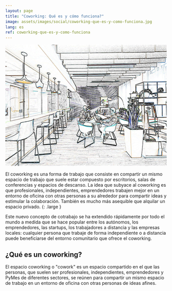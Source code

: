 ```yaml
---
layout: page
title: "Coworking: Qué es y cómo funciona?"
image: assets/images/social/coworking-que-es-y-como-funciona.jpg
lang: es
ref: coworking-que-es-y-como-funciona
---
```


<img
  src="/assets/images/coworking-que-es-y-como-funciona.jpg"
  srcset="/assets/images/coworking-que-es-y-como-funciona@2x.jpg 2x"
  alt="Coworking que es y como funciona. Una imagen de dos personas trabajando en un espacio de coworking"
  height="379"
  width="568"
  loading="lazy"
/>

El coworking es una forma de trabajo que consiste en compartir un mismo espacio de trabajo que suele estar compuesto por escritorios, salas de conferencias y espacios de descanso. La idea que subyace al coworking es que profesionales, independientes, emprendedores trabajen mejor en un entorno de oficina con otras personas a su alrededor para compartir ideas y estimular la colaboración. También es mucho más asequible que alquilar un espacio privado.
{: .large }

Este nuevo concepto de cotrabajo se ha extendido rápidamente por todo el mundo a medida que se hace popular entre los autónomos, los emprendedores, las startups, los trabajadores a distancia y las empresas locales: cualquier persona que trabaje de forma independiente o a distancia puede beneficiarse del entorno comunitario que ofrece el coworking.

## ¿Qué es un coworking?

El espacio coworking o "cowork" es un espacio compartido en el que las personas, que suelen ser profesionales, independientes, emprendedores y PyMes de diferentes sectores, se reúnen para compartir un mismo espacio de trabajo en un entorno de oficina con otras personas de ideas afines.
